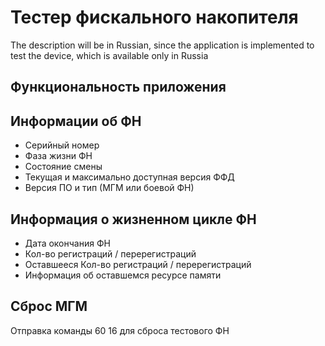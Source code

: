 # Тестер фискального накопителя
The description will be in Russian, since the application is implemented to test the device, which is available only in Russia
## Функциональность приложения
## Информации об ФН
* Серийный номер
* Фаза жизни ФН
* Состояние смены
* Текущая и максимально доступная версия ФФД 
* Версия ПО и тип (МГМ или боевой ФН)
## Информация о жизненном цикле ФН
* Дата окончания ФН
* Кол-во регистраций / перерегистраций
* Оставшееся Кол-во регистраций / перерегистраций
* Информация об оставшемся ресурсе памяти 
## Сброс МГМ
Отправка команды 60 16 для сброса тестового ФН
